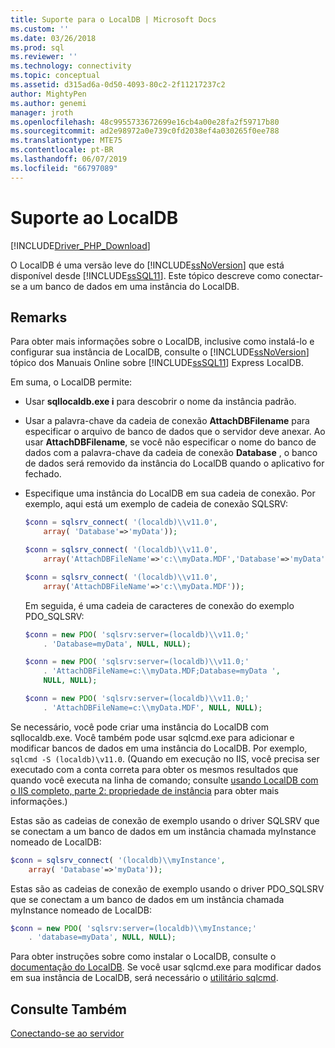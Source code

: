 ```yaml
---
title: Suporte para o LocalDB | Microsoft Docs
ms.custom: ''
ms.date: 03/26/2018
ms.prod: sql
ms.reviewer: ''
ms.technology: connectivity
ms.topic: conceptual
ms.assetid: d315ad6a-0d50-4093-80c2-2f11217237c2
author: MightyPen
ms.author: genemi
manager: jroth
ms.openlocfilehash: 48c9955733672699e16cb4a00e28fa2f59717b80
ms.sourcegitcommit: ad2e98972a0e739c0fd2038ef4a030265f0ee788
ms.translationtype: MTE75
ms.contentlocale: pt-BR
ms.lasthandoff: 06/07/2019
ms.locfileid: "66797089"
---
```

# <a name="support-for-localdb"></a>Suporte ao LocalDB

[!INCLUDE[Driver_PHP_Download](../../includes/driver_php_download.md)]

O LocalDB é uma versão leve do [!INCLUDE[ssNoVersion](../../includes/ssnoversion-md.md)] que está disponível desde [!INCLUDE[ssSQL11](../../includes/sssql11-md.md)]. Este tópico descreve como conectar-se a um banco de dados em uma instância do LocalDB.

## <a name="remarks"></a>Remarks

Para obter mais informações sobre o LocalDB, inclusive como instalá-lo e configurar sua instância de LocalDB, consulte o [!INCLUDE[ssNoVersion](../../includes/ssnoversion-md.md)] tópico dos Manuais Online sobre [!INCLUDE[ssSQL11](../../includes/sssql11-md.md)] Express LocalDB.

Em suma, o LocalDB permite:

-   Usar **sqllocaldb.exe i** para descobrir o nome da instância padrão.

-   Usar a palavra-chave da cadeia de conexão **AttachDBFilename** para especificar o arquivo de banco de dados que o servidor deve anexar. Ao usar **AttachDBFilename**, se você não especificar o nome do banco de dados com a palavra-chave da cadeia de conexão **Database** , o banco de dados será removido da instância do LocalDB quando o aplicativo for fechado.

-   Especifique uma instância do LocalDB em sua cadeia de conexão. Por exemplo, aqui está um exemplo de cadeia de conexão SQLSRV:

    ```php
    $conn = sqlsrv_connect( '(localdb)\\v11.0',
        array( 'Database'=>'myData'));

    $conn = sqlsrv_connect( '(localdb)\\v11.0',
        array('AttachDBFileName'=>'c:\\myData.MDF','Database'=>'myData'));

    $conn = sqlsrv_connect( '(localdb)\\v11.0',
        array('AttachDBFileName'=>'c:\\myData.MDF'));
    ```

    Em seguida, é uma cadeia de caracteres de conexão do exemplo PDO_SQLSRV:  

    ```php
    $conn = new PDO( 'sqlsrv:server=(localdb)\\v11.0;'
        . 'Database=myData', NULL, NULL);

    $conn = new PDO( 'sqlsrv:server=(localdb)\\v11.0;'
        . 'AttachDBFileName=c:\\myData.MDF;Database=myData ',
        NULL, NULL);

    $conn = new PDO( 'sqlsrv:server=(localdb)\\v11.0;'
        . 'AttachDBFileName=c:\\myData.MDF', NULL, NULL);  
    ```

Se necessário, você pode criar uma instância do LocalDB com sqllocaldb.exe. Você também pode usar sqlcmd.exe para adicionar e modificar bancos de dados em uma instância do LocalDB. Por exemplo, `sqlcmd -S (localdb)\v11.0`. (Quando em execução no IIS, você precisa ser executado com a conta correta para obter os mesmos resultados que quando você executa na linha de comando; consulte [usando LocalDB com o IIS completo, parte 2: propriedade de instância](https://blogs.msdn.com/b/sqlexpress/archive/2011/12/09/using-localdb-with-full-iis-part-2-instance-ownership.aspx) para obter mais informações.)

Estas são as cadeias de conexão de exemplo usando o driver SQLSRV que se conectam a um banco de dados em um instância chamada myInstance nomeado de LocalDB:

```php
$conn = sqlsrv_connect( '(localdb)\\myInstance',
    array( 'Database'=>'myData'));
```

Estas são as cadeias de conexão de exemplo usando o driver PDO_SQLSRV que se conectam a um banco de dados em um instância chamada myInstance nomeado de LocalDB:  
  
```php
$conn = new PDO( 'sqlsrv:server=(localdb)\\myInstance;'
    . 'database=myData', NULL, NULL);
```

Para obter instruções sobre como instalar o LocalDB, consulte o [documentação do LocalDB](../../database-engine/configure-windows/sql-server-2016-express-localdb.md). Se você usar sqlcmd.exe para modificar dados em sua instância de LocalDB, será necessário o [utilitário sqlcmd](../../tools/sqlcmd-utility.md).

## <a name="see-also"></a>Consulte Também

[Conectando-se ao servidor](../../connect/php/connecting-to-the-server.md)
